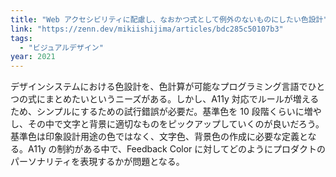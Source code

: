 ```yaml
---
title: "Web アクセシビリティに配慮し、なおかつ式として例外のないものにしたい色設計"
link: "https://zenn.dev/mikiishijima/articles/bdc285c50107b3"
tags:
  - "ビジュアルデザイン"
year: 2021
---
```


デザインシステムにおける色設計を、色計算が可能なプログラミング言語でひとつの式にまとめたいというニーズがある。しかし、A11y 対応でルールが増えるため、シンプルにするための試行錯誤が必要だ。基準色を 10 段階くらいに増やし、その中で文字と背景に適切なものをピックアップしていくのが良いだろう。基準色は印象設計用途の色ではなく、文字色、背景色の作成に必要な定義となる。A11y の制約がある中で、Feedback Color に対してどのようにプロダクトのパーソナリティを表現するかが問題となる。
